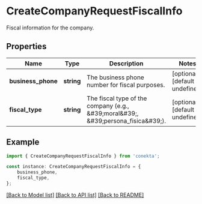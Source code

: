 # CreateCompanyRequestFiscalInfo

Fiscal information for the company.

## Properties

Name | Type | Description | Notes
------------ | ------------- | ------------- | -------------
**business_phone** | **string** | The business phone number for fiscal purposes. | [optional] [default to undefined]
**fiscal_type** | **string** | The fiscal type of the company (e.g., \&#39;moral\&#39;, \&#39;persona_fisica\&#39;). | [optional] [default to undefined]

## Example

```typescript
import { CreateCompanyRequestFiscalInfo } from 'conekta';

const instance: CreateCompanyRequestFiscalInfo = {
    business_phone,
    fiscal_type,
};
```

[[Back to Model list]](../README.md#documentation-for-models) [[Back to API list]](../README.md#documentation-for-api-endpoints) [[Back to README]](../README.md)
